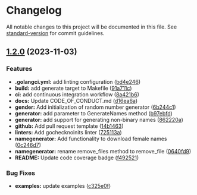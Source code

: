 # Changelog

All notable changes to this project will be documented in this file. See [standard-version](https://github.com/conventional-changelog/standard-version) for commit guidelines.

## [1.2.0](https://github.com/0x6flab/namegenerator/compare/v1.1.0...v1.2.0) (2023-11-03)


### Features

* **.golangci.yml:** add linting configuration ([bd4e246](https://github.com/0x6flab/namegenerator/commit/bd4e246bb5299b192565dea35b06c9d6de5df0df))
* **build:** add generate target to Makefile ([91a711c](https://github.com/0x6flab/namegenerator/commit/91a711cdda20c63c4804b010c5ffbdce25075a1b))
* **ci:** add continuous integration workflow ([8a421b6](https://github.com/0x6flab/namegenerator/commit/8a421b6f9e11725835f7f98e7fa60b9321029f53))
* **docs:** Update CODE_OF_CONDUCT.md ([d16ea6a](https://github.com/0x6flab/namegenerator/commit/d16ea6a6bf2a90b56c73812c317ed764f54d6576))
* **gender:** Add initialization of random number generator ([6b244c1](https://github.com/0x6flab/namegenerator/commit/6b244c1f7ce446213efa0e2436e6b4e3cc86034f))
* **generator:** add parameter to GenerateNames method ([b97ebfd](https://github.com/0x6flab/namegenerator/commit/b97ebfddf21aba8baf7b6abf6d2c7d1e7364f019))
* **generator:** add support for generating non-binary names ([862220a](https://github.com/0x6flab/namegenerator/commit/862220a2eee62eee02dbd4291732bec066189751))
* **github:** Add pull request template ([14b1463](https://github.com/0x6flab/namegenerator/commit/14b1463fd1b492f17e890211cbd9b702d3e6f9e1))
* **linters:** Add gochecknoinits linter ([725113a](https://github.com/0x6flab/namegenerator/commit/725113acc4134fbe8753390751962e65f90da1b7))
* **namegenerator:** Add functionality to download female names ([0c246d7](https://github.com/0x6flab/namegenerator/commit/0c246d76e6da6909d859b0dbdb2278be156bd208))
* **namegenerator:** rename remove_files method to remove_file ([0640fd9](https://github.com/0x6flab/namegenerator/commit/0640fd9a583d646f3349341dfe6a9d3b36a7902a))
* **README:** Update code coverage badge ([f492521](https://github.com/0x6flab/namegenerator/commit/f492521b7dfb7663ad1b2f52e6eb69bc009beb9c))


### Bug Fixes

* **examples:** update examples ([c325e0f](https://github.com/0x6flab/namegenerator/commit/c325e0f3ab1e104865c4f0f0b2de49d2e5029a7b))
